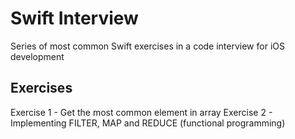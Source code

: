 # Swift Interview
Series of most common Swift exercises in a code interview for iOS development

## Exercises

Exercise 1 - Get the most common element in array
Exercise 2 - Implementing FILTER, MAP and REDUCE (functional programming)

